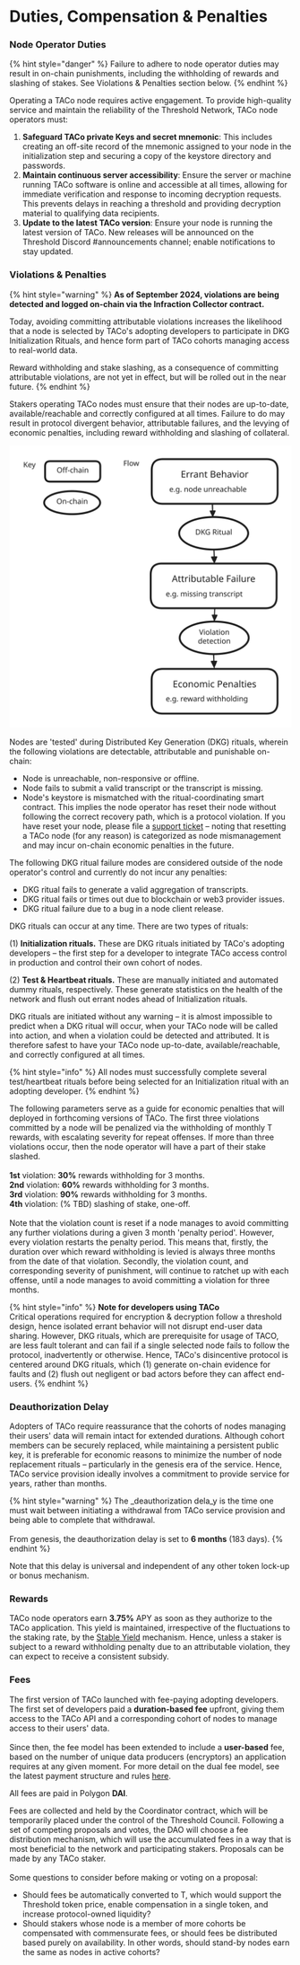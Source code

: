# Duties, Compensation & Penalties

### Node **Operator Duties**&#x20;

{% hint style="danger" %}
Failure to adhere to node operator duties may result in on-chain punishments, including the withholding of rewards and slashing of stakes. See Violations & Penalties section below.&#x20;
{% endhint %}

Operating a TACo node requires active engagement. To provide high-quality service and maintain the reliability of the Threshold Network, TACo node operators must:

1. **Safeguard TACo private Keys and secret mnemonic**: This includes creating an off-site record of the mnemonic assigned to your node in the initialization step and securing a copy of the keystore directory and passwords.
2. **Maintain continuous server accessibility**: Ensure the server or machine running TACo software is online and accessible at all times, allowing for immediate verification and response to incoming decryption requests. This prevents delays in reaching a threshold and providing decryption material to qualifying data recipients.
3. **Update to the latest TACo version**: Ensure your node is running the latest version of TACo. New releases will be announced on the Threshold Discord #announcements channel; enable notifications to stay updated.

### Violations & Penalties

{% hint style="warning" %}
**As of September 2024, violations are being detected and logged on-chain via the Infraction Collector contract.**&#x20;

Today, avoiding committing attributable violations increases the likelihood that a node is selected by TACo's adopting developers to participate in DKG Initialization Rituals, and hence form part of TACo cohorts managing access to real-world data.

Reward withholding and stake slashing, as a consequence of committing attributable violations, are not yet in effect, but will be rolled out in the near future. &#x20;
{% endhint %}

Stakers operating TACo nodes must ensure that their nodes are up-to-date, available/reachable and correctly configured at all times. Failure to do may result in protocol divergent behavior, attributable failures, and the levying of economic penalties, including reward withholding and slashing of collateral.&#x20;

<img src="../../.gitbook/assets/file.excalidraw (2).svg" alt="High-level flow of TACo&#x27;s disincentive mechanism" class="gitbook-drawing">

Nodes are 'tested' during Distributed Key Generation (DKG) rituals, wherein the following violations are detectable, attributable and punishable on-chain:&#x20;

* Node is unreachable, non-responsive or offline.
* Node fails to submit a valid transcript or the transcript is missing.
* Node's keystore is mismatched with the ritual-coordinating smart contract. This implies the node operator has reset their node without following the correct recovery path, which is a protocol violation. If you have reset your node, please file a [support ticket](https://discord.com/channels/866378471868727316/1025113672185552938) – noting that resetting a TACo node (for any reason) is categorized as node mismanagement and may incur on-chain economic penalties in the future.&#x20;

The following DKG ritual failure modes are considered outside of the node operator's control and currently do not incur any penalties:&#x20;

* DKG ritual fails to generate a valid aggregation of transcripts.
* DKG ritual fails or times out due to blockchain or web3 provider issues.
* DKG ritual failure due to a bug in a node client release.

DKG rituals can occur at any time. There are two types of rituals:&#x20;

(1) **Initialization rituals.** These are DKG rituals initiated by TACo's adopting developers – the first step for a developer to integrate TACo access control in production and control their own cohort of nodes.&#x20;

(2) **Test & Heartbeat rituals.** These are manually initiated and automated dummy rituals, respectively. These generate statistics on the health of the network and flush out errant nodes ahead of Initialization rituals.&#x20;

DKG rituals are initiated without any warning – it is almost impossible to predict when a DKG ritual will occur, when your TACo node will be called into action, and when a violation could be detected and attributed. It is therefore safest to have your TACo node up-to-date, available/reachable, and correctly configured at all times.&#x20;

{% hint style="info" %}
All nodes must successfully complete several test/heartbeat rituals before being selected for an Initialization ritual with an adopting developer.&#x20;
{% endhint %}

The following parameters serve as a guide for economic penalties that will deployed in forthcoming versions of TACo. The first three violations committed by a node will be penalized via the withholding of monthly T rewards, with escalating severity for repeat offenses. If more than three violations occur, then the node operator will have a part of their stake slashed. \
\
**1st** violation: **30%** rewards withholding for 3 months.\
**2nd** violation: **60%** rewards withholding for 3 months. \
**3rd** violation: **90%** rewards withholding for 3 months.\
**4th** violation: (% TBD) slashing of stake, one-off.\
\
Note that the violation count is reset if a node manages to avoid committing any further violations during a given 3 month 'penalty period'. However, every violation restarts the penalty period. This means that, firstly, the duration over which reward withholding is levied is always three months from the date of that violation. Secondly, the violation count, and corresponding severity of punishment, will continue to ratchet up with each offense, until a node manages to avoid committing a violation for three months.&#x20;

{% hint style="info" %}
**Note for developers using TACo**\
Critical operations required for encryption & decryption follow a threshold design, hence isolated errant behavior will not disrupt end-user data sharing. However, DKG rituals, which are prerequisite for usage of TACO, are less fault tolerant and can fail if a single selected node fails to follow the protocol, inadvertently or otherwise. Hence, TACo's disincentive protocol is centered around DKG rituals, which (1) generate on-chain evidence for faults and (2) flush out negligent or bad actors before they can affect end-users.&#x20;
{% endhint %}

### **Deauthorization Delay**&#x20;

Adopters of TACo require reassurance that the cohorts of nodes managing their users' data will remain intact for extended durations. Although cohort members can be securely replaced, while maintaining a persistent public key, it is preferable for economic reasons to minimize the number of node replacement rituals – particularly in the genesis era of the service. Hence, TACo service provision ideally involves a commitment to provide service for years, rather than months.&#x20;

{% hint style="warning" %}
The _deauthorization dela_y is the time one must wait between initiating a withdrawal from TACo service provision and being able to complete that withdrawal.\
\
From genesis, the deauthorization delay is set to **6 months** (183 days).&#x20;
{% endhint %}

Note that this delay is universal and independent of any other token lock-up or bonus mechanism.&#x20;

### **Rewards**&#x20;

TACo node operators earn **3.75%** APY as soon as they authorize to the TACo application. This yield is maintained, irrespective of the fluctuations to the staking rate, by the [Stable Yield](https://forum.threshold.network/t/tip-003-threshold-network-reward-mechanisms-proposal-i-stable-yield-for-non-institutional-staker-welfare/82) mechanism. Hence, unless a staker is subject to a reward withholding penalty due to an attributable violation, they can expect to receive a consistent subsidy. &#x20;

### **Fees**&#x20;

The first version of TACo launched with fee-paying adopting developers. The first set of developers paid a **duration-based fee** upfront, giving them access to the TACo API and a corresponding cohort of nodes to manage access to their users' data. \
\
Since then, the fee model has been extended to include a **user-based** fee, based on the number of unique data producers (encryptors) an application requires at any given moment. For more detail on the dual fee model, see the latest payment structure and rules [here](https://github.com/nucypher/nucypher-contracts/issues/274#issuecomment-2322388661).

All fees are paid in Polygon **DAI**.

Fees are collected and held by the Coordinator contract, which will be temporarily placed under the control of the Threshold Council. Following a set of competing proposals and votes, the DAO will choose a fee distribution mechanism, which will use the accumulated fees in a way that is most beneficial to the network and participating stakers. Proposals can be made by any TACo staker. \
\
Some questions to consider before making or voting on a proposal:&#x20;

* Should fees be automatically converted to T, which would support the Threshold token price, enable compensation in a single token, and increase protocol-owned liquidity?
* Should stakers whose node is a member of more cohorts be compensated with commensurate fees, or should fees be distributed based purely on availability. In other words, should stand-by nodes earn the same as nodes in active cohorts?

